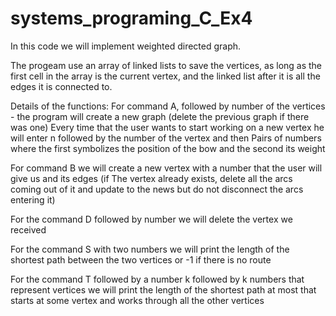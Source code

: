 # systems_programing_C_Ex4

In this code we will implement weighted directed graph.

The progeam use an array of linked lists to save the vertices, as long as the first cell in the array is the current vertex, and the linked list after it is all the edges it is connected to.

Details of the functions:
For command A, followed by number of the vertices - the program will create a new graph (delete the previous graph if there was one) Every time that the user wants to start working on a new vertex he will enter n followed by the number of the vertex and then Pairs of numbers where the first symbolizes the position of the bow and the second its weight

For command B we will create a new vertex with a number that the user will give us and its edges (if The vertex already exists, delete all the arcs coming out of it and update to the news but do not disconnect the arcs entering it)

For the command D followed by number we will delete the vertex we received

For the command S with two numbers we will print the length of the shortest path between the two vertices or -1 if there is no route

For the command T followed by a number k followed by k numbers that represent vertices we will print the length of the shortest path at most that starts at some vertex and works through all the other vertices

